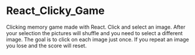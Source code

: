 # React_Clicky_Game
Clicking memory game made with React. Click and select an image. After your selection the pictures will shuffle and you need to select a different image. The goal is to click on each image just once. If you repeat an image you lose and the score will reset.
